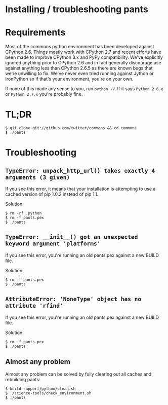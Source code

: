 # Installing / troubleshooting pants #

# Requirements #

Most of the commons python environment has been developed against CPython
2.6.  Things mostly work with CPython 2.7 and recent efforts have been made
to improve CPython 3.x and PyPy compatibility.  We've explicitly ignored
anything prior to CPython 2.6 and in fact generally discourage use against
anything less than CPython 2.6.5 as there are known bugs that we're
unwilling to fix.  We've never even tried running against Jython or
IronPython so if that's your environment, you're on your own.

If none of this made any sense to you, run `python -V`.  If it says `Python
2.6.x` or `Python 2.7.x` you're probably fine.

# TL;DR #

    $ git clone git://github.com/twitter/commons && cd commons
    $ ./pants


# Troubleshooting #

## `TypeError: unpack_http_url() takes exactly 4 arguments (3 given)` ##

If you see this error, it means that your installation is attempting to use a cached
version of pip 1.0.2 instead of pip 1.1.

Solution:

    $ rm -rf .python
    $ rm -f pants.pex
    $ ./pants

## `TypeError: __init__() got an unexpected keyword argument 'platforms'`

If you see this error, you're running an old pants.pex against a new BUILD file.

Solution:

    $ rm -f pants.pex
    $ ./pants


## `AttributeError: 'NoneType' object has no attribute 'rfind'` ##

If you see this error, you're running an old pants.pex against a new BUILD file.

Solution:

    $ rm -f pants.pex
    $ ./pants


## Almost any problem ##

Almost any problem can be solved by fully clearing out all caches and rebuilding pants:

    $ build-support/python/clean.sh
    $ ./science-tools/check_environment.sh
    $ ./pants
